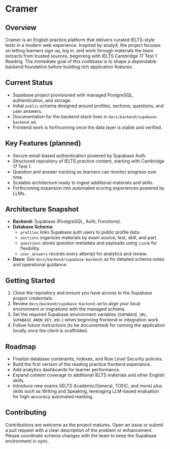 # Cramer

## Overview

Cramer is an English practice platform that delivers curated IELTS-style tests in a modern web experience. Inspired by study4, the project focuses on letting learners sign up, log in, and work through materials the team extracts from trusted sources, beginning with IELTS Cambridge 17 Test 1 Reading. The immediate goal of this codebase is to shape a dependable backend foundation before building rich application features.

## Current Status

- Supabase project provisioned with managed PostgreSQL, authentication, and storage.
- Initial `public` schema designed around profiles, sections, questions, and user answers.
- Documentation for the backend stack lives in `docs/backend/supabase-backend.md`.
- Frontend work is forthcoming once the data layer is stable and verified.

## Key Features (planned)

- Secure email-based authentication powered by Supabase Auth.
- Structured repository of IELTS practice content, starting with Cambridge 17 Test 1.
- Question and answer tracking so learners can monitor progress over time.
- Scalable architecture ready to ingest additional materials and skills.
- Forthcoming expansion into automated scoring experiences powered by LLMs.

## Architecture Snapshot

- **Backend:** Supabase (PostgreSQL, Auth, Functions).
- **Database Schema:**
	- `profiles` links Supabase auth users to public profile data.
	- `sections` organizes materials by exam source, test, skill, and part.
	- `questions` stores question metadata and payloads using `jsonb` for flexibility.
	- `user_answers` records every attempt for analytics and review.
- **Docs:** See `docs/backend/supabase-backend.md` for detailed schema notes and operational guidance.

## Getting Started

1. Clone the repository and ensure you have access to the Supabase project credentials.
2. Review `docs/backend/supabase-backend.md` to align your local environment or migrations with the managed schema.
3. Set the required Supabase environment variables (`SUPABASE_URL`, `SUPABASE_ANON_KEY`, etc.) when beginning frontend or integration work.
4. Follow future instructions (to be documented) for running the application locally once the client is scaffolded.

## Roadmap

- Finalize database constraints, indexes, and Row Level Security policies.
- Build the first version of the reading practice frontend experience.
- Add analytics dashboards for learner performance.
- Expand content coverage to additional IELTS materials and other English skills.
- Introduce new exams (IELTS Academic/General, TOEIC, and more) plus skills such as Writing and Speaking, leveraging LLM-based evaluation for high-accuracy automated marking.

## Contributing

Contributions are welcome as the project matures. Open an issue or submit a pull request with a clear description of the problem or enhancement. Please coordinate schema changes with the team to keep the Supabase environment in sync.